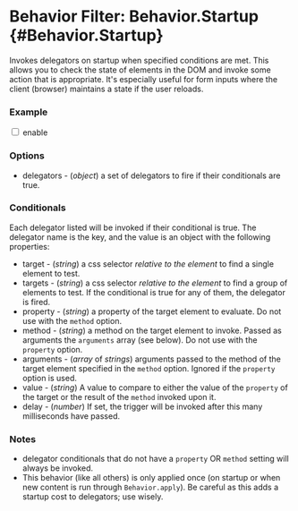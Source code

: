 Behavior Filter: Behavior.Startup {#Behavior.Startup}
====================================

Invokes delegators on startup when specified conditions are met. This allows you to check the state of elements in the DOM and invoke some action that is appropriate. It's especially useful for form inputs where the client (browser) maintains a state if the user reloads.

### Example

  <input type="checkbox" data-trigger="toggleReveal" data-togglereveal-options="
    'target': '.foo'
  " data-behavior="Startup" data-startup-options="
    'delegators': {
      'reveal': {
        'target': 'self',
        'property': 'checked'
        'value': true
      },
      'dissolve': {
        'targets': '.severalThings',
        'method': 'hasClass',
        'arguments': ['.someClass'],
        'value': true
      }
    }
  "/> enable

### Options

* delegators - (*object*) a set of delegators to fire if their conditionals are true.

### Conditionals

Each delegator listed will be invoked if their conditional is true. The delegator name is the key, and the value is an object with the following properties:

* target - (*string*) a css selector *relative to the element* to find a single element to test.
* targets - (*string*) a css selector *relative to the element* to find a group of elements to test. If the conditional is true for any of them, the delegator is fired.
* property - (*string*) a property of the target element to evaluate. Do not use with the `method` option.
* method - (*string*) a method on the target element to invoke. Passed as arguments the `arguments` array (see below). Do not use with the `property` option.
* arguments - (*array* of *strings*) arguments passed to the method of the target element specified in the `method` option. Ignored if the `property` option is used.
* value - (*string*) A value to compare to either the value of the `property` of the target or the result of the `method` invoked upon it.
* delay - (*number*) If set, the trigger will be invoked after this many milliseconds have passed.

### Notes

* delegator conditionals that do not have a `property` OR `method` setting will always be invoked.
* This behavior (like all others) is only applied once (on startup or when new content is run through `Behavior.apply`). Be careful as this adds a startup cost to delegators; use wisely.
